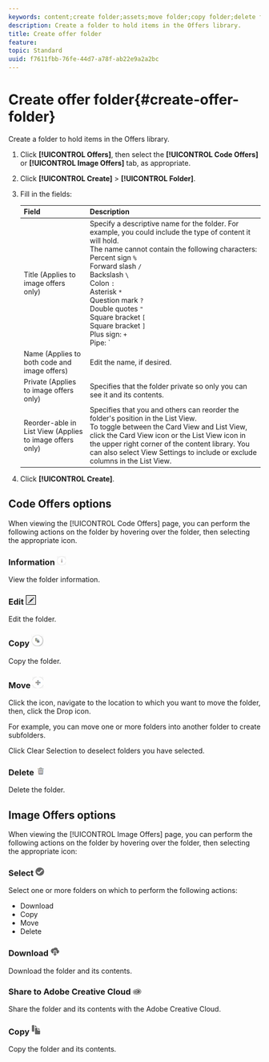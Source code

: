 ```yaml
---
keywords: content;create folder;assets;move folder;copy folder;delete folder;download folder;folder
description: Create a folder to hold items in the Offers library.
title: Create offer folder
feature: 
topic: Standard
uuid: f7611fbb-76fe-44d7-a78f-ab22e9a2a2bc
---
```


# Create offer folder{#create-offer-folder}

Create a folder to hold items in the Offers library.

1. Click **[!UICONTROL Offers]**, then select the **[!UICONTROL Code Offers]** or **[!UICONTROL Image Offers]** tab, as appropriate.
1. Click **[!UICONTROL Create]** > **[!UICONTROL Folder]**.
1. Fill in the fields:

   | Field | Description |
   |--- |--- |
   |Title (Applies to image offers only)|Specify a descriptive name for the folder. For example, you could include the type of content it will hold.<br>The name cannot contain the following characters:<br>Percent sign `%`<br>Forward slash `/`<br>Backslash `\`<br>Colon `:`<br>Asterisk `*`<br>Question mark `?`<br>Double quotes `"`<br>Square bracket `[`<br>Square bracket `]`<br>Plus sign: `+`<br>Pipe: `|`<br>Period: `.`<br>Number sign: `#`<br>Curly bracket: `{`<br>Curly bracket `}`<br>Caret `^`<br>Semicolon `;`<br>You can use a hyphen ( `- `) instead of these characters.|
   |Name (Applies to both code and image offers)|Edit the name, if desired.|
   |Private (Applies to image offers only)|Specifies that the folder private so only you can see it and its contents.|
   |Reorder-able in List View (Applies to image offers only)|Specifies that you and others can reorder the folder's position in the List View.<br>To toggle between the Card View and List View, click the Card View icon or the List View icon in the upper right corner of the content library. You can also select  View Settings  to include or exclude columns in the List View.|

1. Click **[!UICONTROL Create]**.

## Code Offers options

When viewing the [!UICONTROL Code Offers] page, you can perform the following actions on the folder by hovering over the folder, then selecting the appropriate icon.

### Information ![](assets/icon_info.png)

View the folder information.

### Edit ![](assets/icon_edit.png)

Edit the folder.

### Copy ![](assets/icon_copy.png)

Copy the folder.

### Move ![](assets/icon_move_folder.png)

Click the icon, navigate to the location to which you want to move the folder, then, click the Drop icon.

For example, you can move one or more folders into another folder to create subfolders.

Click Clear Selection to deselect folders you have selected.

### Delete ![](assets/icon_delete.png)

Delete the folder.

## Image Offers options

When viewing the [!UICONTROL Image Offers] page, you can perform the following actions on the folder by hovering over the folder, then selecting the appropriate icon: 

### Select ![](assets/icon_check.png)

Select one or more folders on which to perform the following actions:

* Download
* Copy
* Move
* Delete

### Download ![](assets/icon_download.png)

Download the folder and its contents.

### Share to Adobe Creative Cloud ![](assets/icon_creative_cloud.png)

Share the folder and its contents with the Adobe Creative Cloud.

### Copy ![](assets/icon_copy_content.png)

Copy the folder and its contents.